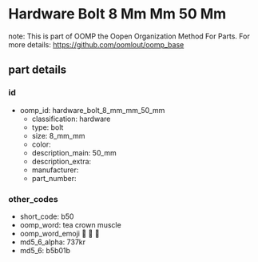 # Hardware Bolt 8 Mm Mm 50 Mm  

note: This is part of OOMP the Oopen Organization Method For Parts. For more details: https://github.com/oomlout/oomp_base

##  part details





### id
* oomp_id: hardware_bolt_8_mm_mm_50_mm
  * classification: hardware
  * type: bolt
  * size: 8_mm_mm
  * color: 
  * description_main: 50_mm
  * description_extra: 
  * manufacturer: 
  * part_number: 

### other_codes
* short_code: b50
* oomp_word: tea crown muscle
* oomp_word_emoji :tea: :crown: :muscle:
* md5_6_alpha: 737kr
* md5_6: b5b01b